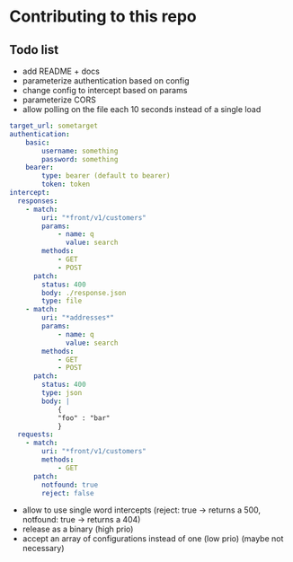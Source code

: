 # Contributing to this repo

## Todo list

- add README + docs
- parameterize authentication based on config
- change config to intercept based on params
- parameterize CORS
- allow polling on the file each 10 seconds instead of a single load

```yml
target_url: sometarget
authentication:
    basic: 
        username: something
        password: something
    bearer:
        type: bearer (default to bearer)
        token: token
intercept:
  responses:
    - match:
        uri: "*front/v1/customers"
        params: 
            - name: q
              value: search
        methods: 
            - GET
            - POST
      patch:
        status: 400
        body: ./response.json
        type: file
    - match:
        uri: "*addresses*"
        params: 
            - name: q
              value: search
        methods: 
            - GET
            - POST
      patch:
        status: 400
        type: json
        body: |
            {
            "foo" : "bar"
            }
  requests:
    - match:
        uri: "*front/v1/customers"
        methods: 
            - GET
      patch:
        notfound: true
        reject: false
```

- allow to use single word intercepts (reject: true -> returns a 500, notfound: true -> returns a 404)
- release as a binary (high prio)
- accept an array of configurations instead of one (low prio) (maybe not necessary)
